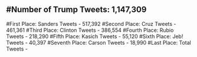 #Number of Trump Tweets: 1,147,309
---
#First Place: Sanders Tweets - 517,392
#Second Place: Cruz Tweets - 461,361
#Third Place: Clinton Tweets - 386,554
#Fourth Place: Rubio Tweets - 218,290
#Fifth Place: Kasich Tweets - 55,120
#Sixth Place: Jeb! Tweets - 40,397
#Seventh Place: Carson Tweets - 18,990
#Last Place: Total Tweets -  
